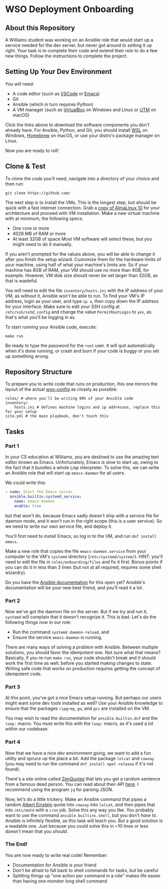 # WSO Deployment Onboarding

## About this Repository

A Williams student was working on an Ansible role that would start up a service needed for the dev server, but never got around to setting it up right. Your task is to complete their code and extend their role to do a few new things. Follow the instructions to complete the project.

## Setting Up Your Dev Environment
You will need:
- A code editor (such as [VSCode](https://code.visualstudio.com) or [Emacs](https://www.gnu.org/software/emacs/))
- Git
- Ansible (which in turn requires Python)
- A VM manager (such as [VirtualBox](https://www.virtualbox.org) on Windows and Linux or [UTM](https://getutm.app) on macOS)

Click the links above to download the software components you don't already have. For Ansible, Python, and Git, you should install [WSL](https://learn.microsoft.com/en-us/windows/wsl/install) on Windows, [Homebrew](https://brew.sh) on macOS, or use your distro's package manager on Linux.

Now you are ready to roll!

## Clone & Test
To clone the code you'll need, navigate into a directory of your choice and then run:
```console
git clone https://github.com/
```

The next step is to install the VMs. This is the longest step, but should be quick with a fast internet connection. Grab a [copy of AlmaLinux 10](https://almalinux.org/get-almalinux/) for your architecture and proceed with VM installation. Make a new virtual machine with at minimum, the following specs:
- One core or more
- 4028 MB of RAM or more
- At least 32GB of space
Most VM software will select these, but you might need to do it manually. 

If you aren't prompted for the values above, you will be able to change it after you finish the setup wizard. Customize them for the hardware limits of your machine, using half of what your machine's limits are. So if your machine has 8GB of RAM, your VM should use no more than 4GB, for example. However, VM disk size should never be set larger than 32GB, as that is wasteful.

You will need to edit the file `inventory/hosts.ini` with the IP address of your VM, as without it, Ansible won't be able to run. To find your VM's IP address, login as your user, and type `ip a`, then copy down the IP address for your interface. Make sure to edit your SSH config at `/etc/ssh/sshd_config` and change the value `PermitRootLogin` to `yes`, as that's what you'll be logging in as.

To start running your Ansible code, execute:
```
make run
```
Be ready to type the password for the `root` user. It will quit automatically when it's done running, or crash and burn if your code is buggy or you set up something wrong.

## Repository Structure
To prepare you to write code that runs on production, this one mirrors the layout of the actual [wso-config](https://github.com/WilliamsStudentsOnline/wso-config) as closely as possible:
``` shell
roles/ # where you'll be writing 99% of your Ansible code
inventory/
	hosts.ini # defines machine logins and ip addresses, replace this for your setup
site.yml # the main playbook, don't touch this
```
## Tasks
### Part 1
In your CS education at Williams, you are destined to use the amazing text editor known as Emacs. Unfortunately, Emacs is slow to start up, owing to the fact that it bundles a whole Lisp interpreter. To solve this, we can write an Ansible role that will start up `emacs-daemon` for all users. 

We could write this:
```yaml
- name: Start the Emacs server
  ansible.builtin.systemd_service:
    name: emacs-daemon
    enable: true
```
but that won't do, because Emacs sadly doesn't ship with a service file for daemon mode, and it won't run in the right scope (this is a user service). So we need to write our own service file, and deploy it. 

You'll first need to install Emacs, so log in to the VM, and run `dnf install emacs`.

Make a new role that copies the file `emacs-daemon.service` from your computer to the VM's `systemd` directory (`/etc/systemd/system/`). HINT: you'll need to edit the file in `roles/onboarding/files` and fix it first. Bonus points if you can do it in less than 3 lines (but not at all required, requires some shell wizardry).

Do you have the [Ansible documentation](https://docs.ansible.com/ansible/latest/collections/ansible/builtin/systemd_service_module.html) for this open yet? Ansible's documentation will be your new best friend, and you'll read it a lot.

### Part 2
Now we've got the daemon file on the server. But if we try and run it, `systemd` will complain that it doesn't recognize it. This is bad. Let's do the following things now in our role:
- Run the command `systemd daemon-reload`, and
- Ensure the service `emacs-daemon` is running.

There are many ways of solving a problem with Ansible. Between multiple solutions, you should favor the idempotent one. Not sure what that means? Basically, if you re-run `make run`, your code shouldn't break and it should work the first time as well, before you started making changes to state. Writing safe code that works on production requires getting the concept of idempotent code.

### Part 3
At this point, you've got a nice Emacs setup running. But perhaps our users might want some dev tools installed as well? Use your Ansible knowledge to ensure that the packages `ripgrep`, `go`, and `gcc` are installed on the VM. 

You may wish to read the documentation for `ansible.builtin.dnf` and the `loop:` macro. You must write this with the `loop:` macro, as it's used a lot within our codebase. 

### Part 4
Now that we have a nice dev environment going, we want to add a fun utility and spruce up the place a bit. Add the package `lolcat` and `cowsay` (you may need to run the command `dnf install epel-release` if it's not found).

There's a site online called [ZenQuotes](https://zenquotes.io) that lets you get a random sentence from a famous dead person. You can read about their API [here](https://docs.zenquotes.io/zenquotes-documentation/). I recommend using the program `jq` for parsing JSON.

Now, let's do a little trickery. Make an Ansible command that pipes a random [Albert Einstein](https://zenquotes.io/authors/albert-einstein) quote into `cowsay` into `lolcat`, and then pipes that into `/etc/motd` with a `cron` job. Solve this any way you like. You probably want to use the command `ansible.builtins.shell`, but you don't *have* to. Ansible is infinitely flexible, as this task will teach you. But a good solution is a readable one. Just because you could solve this in ~10 lines or less doesn't mean that you *should*.

### The End!
You are now ready to write real code! Remember:
- Documentation for Ansible is your friend
- Don't be afraid to fall back to shell commands for tasks, but be careful
- Splitting things up "one action per command in a role" makes life easier than having one monster long shell command
